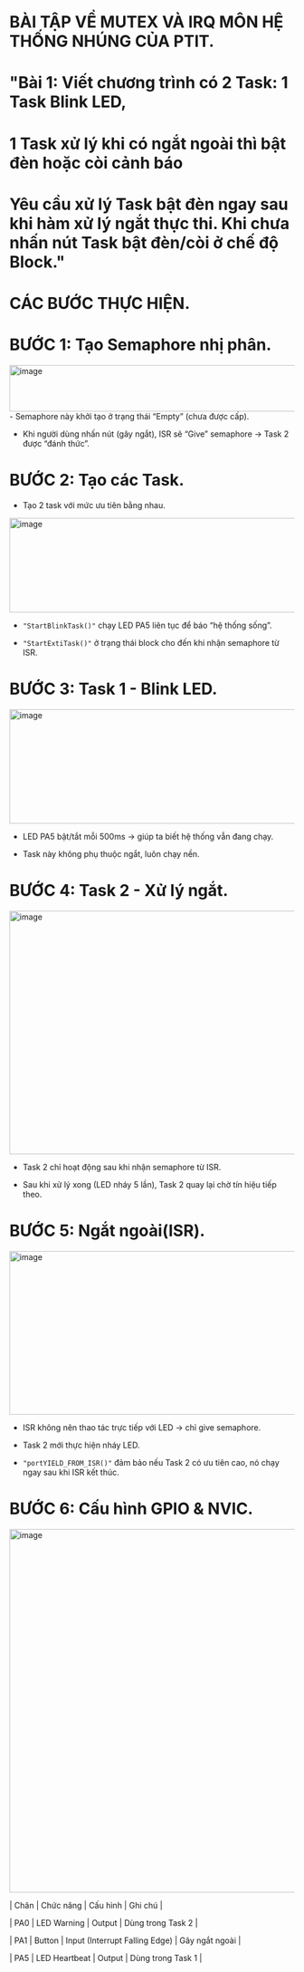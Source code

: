 # BÀI TẬP VỀ MUTEX VÀ IRQ MÔN HỆ THỐNG NHÚNG CỦA PTIT.
# "Bài 1: Viết chương trình có 2 Task: 1 Task Blink LED, 
# 1 Task xử lý khi có ngắt ngoài thì bật đèn hoặc còi cảnh báo 
# Yêu cầu xử lý Task bật đèn ngay sau khi hàm xử lý ngắt thực thi. Khi chưa nhấn nút Task bật đèn/còi ở chế độ Block."

# CÁC BƯỚC THỰC HIỆN.
# BƯỚC 1: Tạo Semaphore nhị phân.
<img width="575" height="82" alt="image" src="https://github.com/user-attachments/assets/33268250-468f-4784-ab95-5e7fceac8310" />
- Semaphore này khởi tạo ở trạng thái “Empty” (chưa được cấp).

- Khi người dùng nhấn nút (gây ngắt), ISR sẽ “Give” semaphore → Task 2 được “đánh thức”.

# BƯỚC 2: Tạo các Task.
- Tạo 2 task với mức ưu tiên bằng nhau.
<img width="784" height="167" alt="image" src="https://github.com/user-attachments/assets/dd5447be-4b87-45a3-a9b9-4470d28fb319" />

- `"StartBlinkTask()"` chạy LED PA5 liên tục để báo “hệ thống sống”.

- `"StartExtiTask()"` ở trạng thái block cho đến khi nhận semaphore từ ISR.

# BƯỚC 3: Task 1 - Blink LED.
<img width="584" height="202" alt="image" src="https://github.com/user-attachments/assets/9d7e8bda-0daa-4bb5-8263-84a45ab27c2d" />

- LED PA5 bật/tắt mỗi 500ms → giúp ta biết hệ thống vẫn đang chạy.

- Task này không phụ thuộc ngắt, luôn chạy nền.

# BƯỚC 4: Task 2 - Xử lý ngắt.
<img width="859" height="430" alt="image" src="https://github.com/user-attachments/assets/12d63eb2-a4ce-4a43-8f95-2b2431f9341b" />

- Task 2 chỉ hoạt động sau khi nhận semaphore từ ISR.

- Sau khi xử lý xong (LED nháy 5 lần), Task 2 quay lại chờ tín hiệu tiếp theo.

# BƯỚC 5: Ngắt ngoài(ISR).
<img width="851" height="289" alt="image" src="https://github.com/user-attachments/assets/79ed2225-8d77-45e7-bb29-393d18f35e35" />

- ISR không nên thao tác trực tiếp với LED → chỉ give semaphore.

- Task 2 mới thực hiện nháy LED.

- `"portYIELD_FROM_ISR()"` đảm bảo nếu Task 2 có ưu tiên cao, nó chạy ngay sau khi ISR kết thúc.

# BƯỚC 6: Cấu hình GPIO & NVIC.
<img width="791" height="642" alt="image" src="https://github.com/user-attachments/assets/4fffcd9e-968b-4c61-b499-8ae3ffd183a4" />

| Chân | Chức năng     | Cấu hình                       | Ghi chú           |



| PA0  | LED Warning   | Output                         | Dùng trong Task 2 |



| PA1  | Button        | Input (Interrupt Falling Edge) | Gây ngắt ngoài    |



| PA5  | LED Heartbeat | Output                         | Dùng trong Task 1 |






